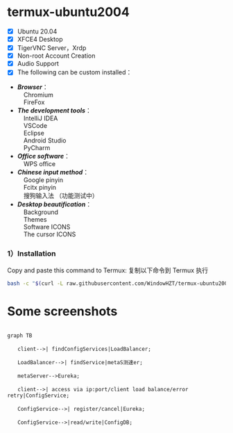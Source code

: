 # termux-ubuntu2004

- [x] Ubuntu 20.04
- [x] XFCE4 Desktop
- [x] TigerVNC Server，Xrdp
- [x] Non-root Account Creation
- [x] Audio Support
- [x] The following can be custom installed：
- ***Browser***： \
				 &emsp;Chromium \
				&emsp;FireFox
- ***The development tools***： \
				&emsp;IntelliJ IDEA \
				&emsp;VSCode \
				&emsp;Eclipse \
				&emsp;Android Studio \
				&emsp;PyCharm
- ***Office software***： \
				&emsp;WPS office
- ***Chinese input method***： \
				&emsp;Google pinyin \
				&emsp;Fcitx pinyin \
				&emsp;搜狗输入法 （功能测试中）
- ***Desktop beautification***： \
				&emsp;Background \
				&emsp;Themes \
				&emsp;Software ICONS \
				&emsp;The cursor ICONS
				
### 1）Installation
Copy and paste this command to Termux:
复制以下命令到 Termux 执行
```bash
bash -c "$(curl -L raw.githubusercontent.com/WindowHZT/termux-ubuntu2004/main/ubuntu20)"
```



# Some screenshots

```mermaid

graph TB

　　client-->| findConfigServices|LoadBalancer;

　　LoadBalancer-->| findService|metaS测速er;

　　metaServer-->Eureka;

　　client-->| access via ip:port/client load balance/error retry|ConfigService;

　　ConfigService-->| register/cancel|Eureka;

　　ConfigService-->|read/write|ConfigDB;

```


